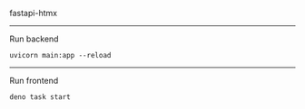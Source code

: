 fastapi-htmx

---

Run backend
```shell
uvicorn main:app --reload
```

---
Run frontend
```shell
deno task start
```